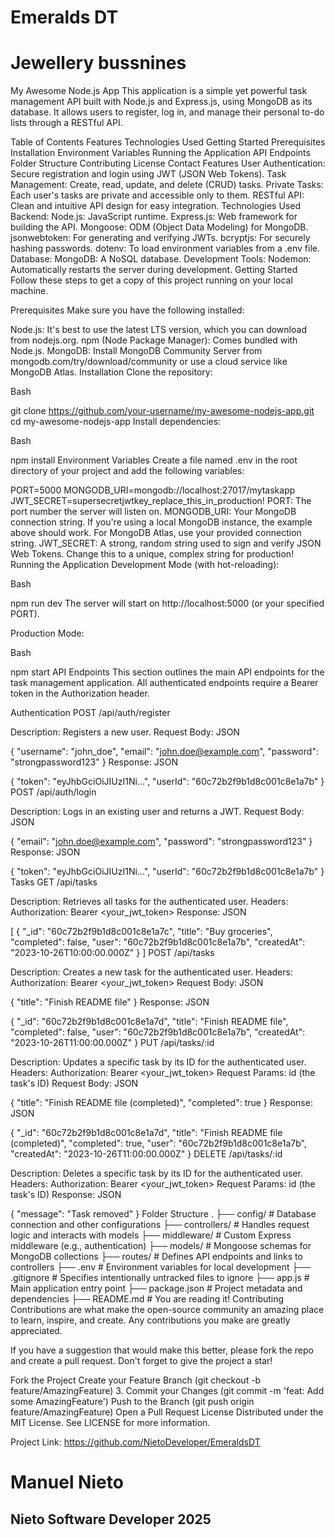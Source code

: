 # Emeralds DT

# Jewellery bussnines


My Awesome Node.js App
This application is a simple yet powerful task management API built with Node.js and Express.js, using MongoDB as its database. It allows users to register, log in, and manage their personal to-do lists through a RESTful API.

Table of Contents
Features
Technologies Used
Getting Started
Prerequisites
Installation
Environment Variables
Running the Application
API Endpoints
Folder Structure
Contributing
License
Contact
Features
User Authentication: Secure registration and login using JWT (JSON Web Tokens).
Task Management: Create, read, update, and delete (CRUD) tasks.
Private Tasks: Each user's tasks are private and accessible only to them.
RESTful API: Clean and intuitive API design for easy integration.
Technologies Used
Backend:
Node.js: JavaScript runtime.
Express.js: Web framework for building the API.
Mongoose: ODM (Object Data Modeling) for MongoDB.
jsonwebtoken: For generating and verifying JWTs.
bcryptjs: For securely hashing passwords.
dotenv: To load environment variables from a .env file.
Database:
MongoDB: A NoSQL database.
Development Tools:
Nodemon: Automatically restarts the server during development.
Getting Started
Follow these steps to get a copy of this project running on your local machine.

Prerequisites
Make sure you have the following installed:

Node.js: It's best to use the latest LTS version, which you can download from nodejs.org.
npm (Node Package Manager): Comes bundled with Node.js.
MongoDB: Install MongoDB Community Server from mongodb.com/try/download/community or use a cloud service like MongoDB Atlas.
Installation
Clone the repository:

Bash

git clone https://github.com/your-username/my-awesome-nodejs-app.git
cd my-awesome-nodejs-app
Install dependencies:

Bash

npm install
Environment Variables
Create a file named .env in the root directory of your project and add the following variables:

PORT=5000
MONGODB_URI=mongodb://localhost:27017/mytaskapp
JWT_SECRET=supersecretjwtkey_replace_this_in_production!
PORT: The port number the server will listen on.
MONGODB_URI: Your MongoDB connection string. If you're using a local MongoDB instance, the example above should work. For MongoDB Atlas, use your provided connection string.
JWT_SECRET: A strong, random string used to sign and verify JSON Web Tokens. Change this to a unique, complex string for production!
Running the Application
Development Mode (with hot-reloading):

Bash

npm run dev
The server will start on http://localhost:5000 (or your specified PORT).

Production Mode:

Bash

npm start
API Endpoints
This section outlines the main API endpoints for the task management application. All authenticated endpoints require a Bearer token in the Authorization header.

Authentication
POST /api/auth/register

Description: Registers a new user.
Request Body:
JSON

{
  "username": "john_doe",
  "email": "john.doe@example.com",
  "password": "strongpassword123"
}
Response:
JSON

{
  "token": "eyJhbGciOiJIUzI1Ni...",
  "userId": "60c72b2f9b1d8c001c8e1a7b"
}
POST /api/auth/login

Description: Logs in an existing user and returns a JWT.
Request Body:
JSON

{
  "email": "john.doe@example.com",
  "password": "strongpassword123"
}
Response:
JSON

{
  "token": "eyJhbGciOiJIUzI1Ni...",
  "userId": "60c72b2f9b1d8c001c8e1a7b"
}
Tasks
GET /api/tasks

Description: Retrieves all tasks for the authenticated user.
Headers: Authorization: Bearer <your_jwt_token>
Response:
JSON

[
  {
    "_id": "60c72b2f9b1d8c001c8e1a7c",
    "title": "Buy groceries",
    "completed": false,
    "user": "60c72b2f9b1d8c001c8e1a7b",
    "createdAt": "2023-10-26T10:00:00.000Z"
  }
]
POST /api/tasks

Description: Creates a new task for the authenticated user.
Headers: Authorization: Bearer <your_jwt_token>
Request Body:
JSON

{
  "title": "Finish README file"
}
Response:
JSON

{
  "_id": "60c72b2f9b1d8c001c8e1a7d",
  "title": "Finish README file",
  "completed": false,
  "user": "60c72b2f9b1d8c001c8e1a7b",
  "createdAt": "2023-10-26T11:00:00.000Z"
}
PUT /api/tasks/:id

Description: Updates a specific task by its ID for the authenticated user.
Headers: Authorization: Bearer <your_jwt_token>
Request Params: id (the task's ID)
Request Body:
JSON

{
  "title": "Finish README file (completed)",
  "completed": true
}
Response:
JSON

{
  "_id": "60c72b2f9b1d8c001c8e1a7d",
  "title": "Finish README file (completed)",
  "completed": true,
  "user": "60c72b2f9b1d8c001c8e1a7b",
  "createdAt": "2023-10-26T11:00:00.000Z"
}
DELETE /api/tasks/:id

Description: Deletes a specific task by its ID for the authenticated user.
Headers: Authorization: Bearer <your_jwt_token>
Request Params: id (the task's ID)
Response:
JSON

{
  "message": "Task removed"
}
Folder Structure
.
├── config/              # Database connection and other configurations
├── controllers/         # Handles request logic and interacts with models
├── middleware/          # Custom Express middleware (e.g., authentication)
├── models/              # Mongoose schemas for MongoDB collections
├── routes/              # Defines API endpoints and links to controllers
├── .env                 # Environment variables for local development
├── .gitignore           # Specifies intentionally untracked files to ignore
├── app.js               # Main application entry point
├── package.json         # Project metadata and dependencies
├── README.md            # You are reading it!
Contributing
Contributions are what make the open-source community an amazing place to learn, inspire, and create. Any contributions you make are greatly appreciated.

If you have a suggestion that would make this better, please fork the repo and create a pull request. Don't forget to give the project a star!

Fork the Project
Create your Feature Branch (git checkout -b feature/AmazingFeature) 3. Commit your Changes (git commit -m 'feat: Add some AmazingFeature')
Push to the Branch (git push origin feature/AmazingFeature)
Open a Pull Request
License
Distributed under the MIT License. See LICENSE for more information.

Project Link: https://github.com/NietoDeveloper/EmeraldsDT


# Manuel Nieto

## Nieto Software Developer    2025